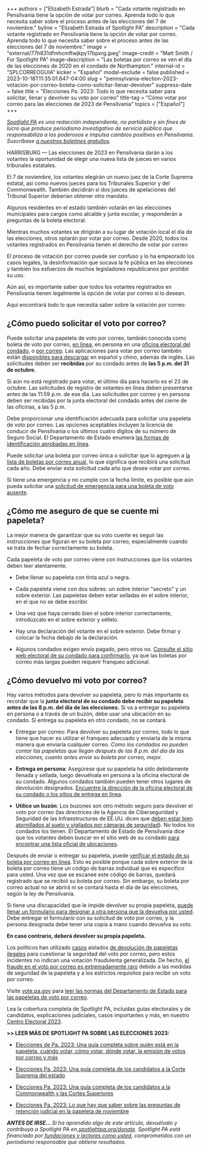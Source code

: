 +++
authors = ["Elizabeth Estrada"]
blurb = "Cada votante registrado en Pensilvania tiene la opción de votar por correo. Aprenda todo lo que necesita saber sobre el proceso antes de las elecciones del 7 de noviembre."
byline = "Elizabeth Estrada of Spotlight PA"
description = "Cada votante registrado en Pensilvania tiene la opción de votar por correo. Aprenda todo lo que necesita saber sobre el proceso antes de las elecciones del 7 de noviembre."
image = "external/77h831dfmhcmftwjkpy17bpxrg.jpeg"
image-credit = "Matt Smith / For Spotlight PA"
image-description = "Las boletas por correo se ven el día de las elecciones de 2020 en el condado de Northampton."
internal-id = "SPLCORREOGUIA"
kicker = "Español"
modal-exclude = false
published = 2023-10-18T11:35:01.647-04:00
slug = "pennsylvania-election-2023-votacion-por-correo-boleta-como-solicitar-llenar-devolver"
suppress-date = false
title = "Elecciones Pa. 2023: Todo lo que necesita saber para solicitar, llenar y devolver su voto por correo"
title-tag = "Cómo votar por correo para las elecciones de 2023 de Pensilvania"
topics = ["Español"]
+++

<a href="https://www.spotlightpa.org/"><em>Spotlight PA</em></a><em> es una redacción independiente, no partidista y sin fines de lucro que produce periodismo investigativo de servicio público que responsabiliza a los poderosos e impulsa cambios positivos en Pensilvania. Suscríbase </em><a href="https://www.spotlightpa.org/newsletters"><em>a nuestros boletines gratuitos</em></a><em>.</em>

HARRISBURG — Las elecciones de 2023 en Pensilvania darán a los votantes la oportunidad de elegir una nueva lista de jueces en varios tribunales estatales.

El 7 de noviembre, los votantes elegirán un nuevo juez de la Corte Suprema estatal, así como nuevos jueces para los Tribunales Superior y del Commonwealth. También decidirán si dos jueces de apelaciones del Tribunal Superior deberían obtener otro mandato.

Algunos residentes en el estado también votarán en las elecciones municipales para cargos como alcalde y junta escolar, y responderán a preguntas de la boleta electoral.

<script src="https://www.spotlightpa.org/embed.js" async></script><div data-spl-embed-version="1" data-spl-src="https://www.spotlightpa.org/embeds/newsletter/"></div>

Mientras muchos votantes se dirigirán a su lugar de votación local el día de las elecciones, otros optarán por votar por correo. Desde 2020, todos los votantes registrados en Pensilvania tienen el derecho de votar por correo

El proceso de votación por correo puede ser confuso y lo ha empeorado los casos legales, la desinformación que socava la fe pública en las elecciones y también los esfuerzos de muchos legisladores republicanos por prohibir su uso.

Aún así, es importante saber que todos los votantes registrados en Pensilvania tienen legalmente la opción de votar por correo si lo desean.

Aquí encontrará todo lo que necesita saber sobre la votación por correo:

## ¿Cómo puedo solicitar el voto por correo?<br/>

Puede solicitar una papeleta de voto por correo, también conocida como boleta de voto por correo, <a href="https://www.pavoterservices.pa.gov/OnlineAbsenteeApplication/#/OnlineAbsenteeBegin?lang=ES">en línea</a>, en persona en una <a href="https://www.vote.pa.gov/Resources/espanol/Recursos/Pages/County-Contact-Spanish.aspx">oficina electoral del condado</a>, o <a href="https://www.vote.pa.gov/Resources/Documents/PADOS_MailInApplication_Spanish.pdf">por correo</a>. Las aplicaciones para votar por correo también están <a href="https://www.pavoterservices.pa.gov/OnlineAbsenteeApplication/#/OnlineAbsenteeBegin?lang=ES">disponibles para descargar</a> en español y chino, además de inglés. Las solicitudes deben ser <strong>recibidas </strong>por su condado antes de <strong>las 5 p.m. del 31 de octubre</strong>.

Si aún no está registrado para votar, el último día para hacerlo es el 23 de octubre. Las solicitudes de registro de votantes en línea deben presentarse antes de las 11:59 p.m. de ese día. Las solicitudes por correo y en persona deben ser recibidas por la junta electoral del condado antes del cierre de las oficinas, a las 5 p.m.

Debe proporcionar una identificación adecuada para solicitar una papeleta de voto por correo. Las opciones aceptables incluyen la licencia de conducir de Pensilvania o los últimos cuatro dígitos de su número de Seguro Social. El Departamento de Estado enumera <a href="https://www.vote.pa.gov/Resources/espanol/Register-To-Vote/Pages/Voter-ID-for-First-Time-Voters-Spanish.aspx">las formas de identificación aprobadas en línea</a>.

Puede solicitar una boleta por correo única o solicitar que lo agreguen a <a href="https://www.pavoterservices.pa.gov/OnlineAbsenteeApplication/#/OnlineAbsenteeBegin?lang=ES">la lista de boletas por correo anual</a>, lo que significa que recibirá una solicitud cada año. Debe enviar esta solicitud cada año que desee votar por correo.

Si tiene una emergencia y no cumple con la fecha límite, es posible que aún pueda solicitar una <a href="https://www.vote.pa.gov/Resources/Documents/Absentee%20Ballot%20Application-SPANISH.pdf">solicitud de emergencia para una boleta de voto ausente</a>.

## ¿Cómo me aseguro de que se cuente mi papeleta?<br/>

La mejor manera de garantizar que su voto cuente es seguir las instrucciones que figuran en su boleta por correo, especialmente cuando se trata de fechar correctamente su boleta.

Cada papeleta de voto por correo viene con instrucciones que los votantes deben leer atentamente.

- Debe llenar su papeleta con tinta azul o negra.

- Cada papeleta viene con dos sobres: un sobre interior &#34;secreto&#34; y un sobre exterior. Las papeletas deben estar selladas en el sobre interior, en el que no se debe escribir.

- Una vez que haya cerrado bien el sobre interior correctamente, introdúzcalo en el sobre exterior y séllelo.

- Hay una declaración del votante en el sobre exterior. Debe firmar y colocar la fecha debajo de la declaración.

- Algunos condados exigen envío pagado, pero otros no. <a href="https://www.vote.pa.gov/Resources/espanol/Recursos/Pages/County-Contact-Spanish.aspx">Consulte el sitio web electoral de su condado para confirmarlo</a>, ya que las boletas por correo más largas pueden requerir franqueo adicional.

## ¿Cómo devuelvo mi voto por correo?

Hay varios métodos para devolver su papeleta, pero lo más importante es recordar que la <strong>junta electoral de su condado debe recibir su papeleta antes de las 8 p.m. del día de las elecciones.</strong> Si va a entregar su papeleta en persona o a través de un buzón, debe usar una ubicación en su condado. Si entrega su papeleta en otro condado, no se contará.

- Entregar por correo: Para devolver su papeleta por correo, todo lo que tiene que hacer es utilizar el franqueo adecuado y enviarla de la misma manera que enviaría cualquier correo. <em>Como los condados no pueden contar las papeletas que llegan después de las 8 p.m. del día de las elecciones, cuanto antes envíe su boleta por correo, mejor.</em><strong><em></em></strong>

- <strong>Entrega en persona</strong>: Asegúrese que su papeleta ha sido debidamente llenada y sellada, luego devuélvala en persona a la oficina electoral de su condado. Algunos condados también pueden tener otros lugares de devolución designados. <a href="https://www.vote.pa.gov/Resources/espanol/Recursos/Pages/County-Contact-Spanish.aspx">Encuentre la dirección de la oficina electoral de su condado o los sitios de entrega en línea</a>.

- <strong>Utilice un buzón</strong>: Los buzones son otro método seguro para devolver el voto por correo (las directrices de la Agencia de Ciberseguridad y Seguridad de las Infraestructuras de EE.UU. dicen que <a href="https://www.eac.gov/sites/default/files/electionofficials/vbm/Ballot_Drop_Box.pdf">deben estar bien atornillados al suelo y vigilados por cámaras de seguridad</a>). No todos los condados los tienen. El Departamento de Estado de Pensilvania dice que los votantes deben buscar en el sitio web de su condado <a href="https://www.vote.pa.gov/Resources/espanol/Recursos/Pages/County-Contact-Spanish.aspx">para encontrar una lista oficial de ubicaciones</a>.

<script src="https://www.spotlightpa.org/embed.js" async></script><div data-spl-embed-version="1" data-spl-src="https://www.spotlightpa.org/embeds/donate/"></div>

Después de enviar o entregar su papeleta, puede <a href="https://www.pavoterservices.pa.gov/pages/ballottracking.aspx">verificar el estado de su boleta por correo en línea</a>. Esto es posible porque cada sobre exterior de la boleta por correo tiene un código de barras individual que es específico para usted. Una vez que se escanee este código de barras, quedará registrado que se recibió su boleta por correo. Sin embargo, su boleta por correo actual no se abrirá ni se contará hasta el día de las elecciones, según la ley de Pensilvania.

Si tiene una discapacidad que le impide devolver su propia papeleta, <a href="https://www.vote.pa.gov/Resources/espanol/Voting-in-PA-Spanish/Pages/Accessible-Voting-Spanish.aspx">puede llenar un formulario para designar a otra persona que la devuelva por usted</a>. Debe entregar el formulario con su solicitud de voto por correo, y la persona designada debe tener una copia a mano cuando devuelva su voto.

<strong>En caso contrario, deberá devolver su propia papeleta.</strong>

Los políticos han utilizado <a href="https://www.mcall.com/news/pennsylvania/mc-nws-pa-lehigh-ballot-drop-box-investigation-20220404-wk4ug6j25fgtffuhiwrxnai2ne-story.html">casos</a> aislados <a href="https://www.mcall.com/news/pennsylvania/mc-nws-pa-lehigh-ballot-drop-box-investigation-20220404-wk4ug6j25fgtffuhiwrxnai2ne-story.html">de devolución de papeletas ilegales</a> para cuestionar la seguridad del voto por correo, pero estos incidentes no indican una votación fraudulenta generalizada. De hecho, <a href="https://www.cisa.gov/rumorcontrol">el fraude en el voto por correo es extremadamente raro</a> debido a las medidas de seguridad de la papeleta y a los estrictos requisitos para recibir un voto por correo.

Visite <a href="https://www.vote.pa.gov/LanguageResources/Pages/default.aspx">vote.pa.gov</a> para <a href="https://www.vote.pa.gov/Resources/espanol/Pages/default.aspx">leer las normas del Departamento de Estado para las papeletas de voto por correo</a>.<strong></strong>

Lea la cobertura completa de Spotlight PA, incluidas guías electorales y de candidatos, explicaciones judiciales, casos importantes y más, en nuestro <a href="https://www.spotlightpa.org/elections">Centro Electoral 2023</a>.

<strong>&gt;&gt; LEER MÁS DE SPOTLIGHT PA SOBRE LAS ELECCIONES 2023:</strong>

- <a href="https://www.spotlightpa.org/news/2023/10/pensilvania-eleccion-judicial-2023-colegio-electoral-voto-correo-guia-completa/">Elecciones de Pa. 2023: Una guía completa sobre quién está en la papeleta, cuándo votar, cómo votar, dónde votar, la emisión de votos por correo y más</a>

- <a href="https://www.spotlightpa.org/news/2023/09/pennsylvania-elecciones-2023-corte-suprema-candidatos/">Elecciones Pa. 2023: Una guía completa de los candidatos a la Corte Suprema del estado</a>

- <a href="https://www.spotlightpa.org/news/2023/09/elecciones-mancomunidad-pennsylvania-2023-candidatos-corte-superior/">Elecciones Pa. 2023: Una guía completa de los candidatos a la Commonwealth y las Cortes Superiores</a>

- <a href="https://www.spotlightpa.org/news/2023/10/pennsylvania-election-2023-judicial-retention-superior-court-common-pleas/">Elecciones Pa. 2023: Lo que hay que saber sobre las preguntas de retención judicial en la papeleta de noviembre</a>

<strong><em>ANTES DE IRSE... </em></strong><em>Si ha aprendido algo de este artículo, devuélvalo y contribuya a Spotlight PA en</em><a href="http://spotlightpa.org/donate"><em> spotlightpa.org/donate</em></a><em>. Spotlight PA está financiado por</em><a href="https://www.spotlightpa.org/support"><em> fundaciones y lectores como usted</em></a><em>, comprometidos con un periodismo responsable que obtiene resultados.</em><strong><em></em></strong>

